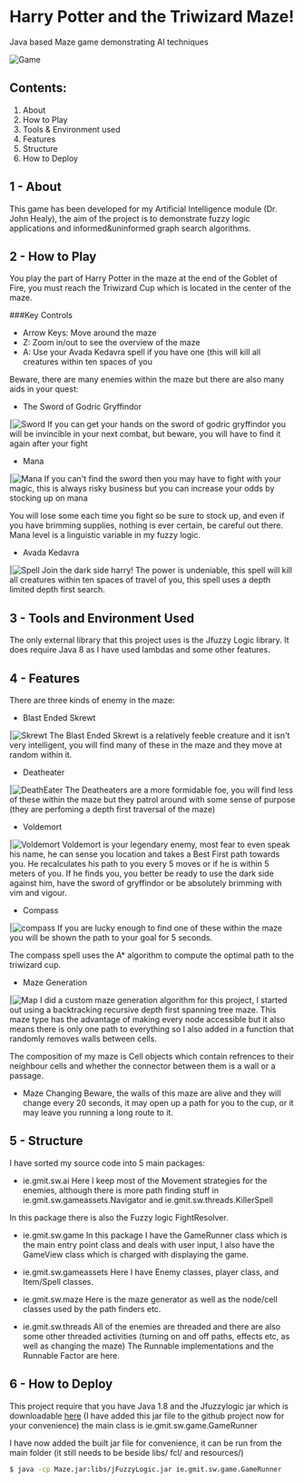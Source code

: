 # Harry Potter and the Triwizard Maze!

Java based Maze game demonstrating AI techniques

![Game](http://i.imgur.com/Rmheada.png)


Contents:
---------
1. About
2. How to Play
3. Tools & Environment used
4. Features
5. Structure
6. How to Deploy

1 - About
---
This game has been developed for my Artificial Intelligence module (Dr. John Healy), the aim of the project is to demonstrate fuzzy logic applications and informed&uninformed graph search algorithms.

2 - How to Play
---
You play the part of Harry Potter in the maze at the end of the Goblet of Fire, you must reach the Triwizard Cup which is located in the center of the maze.

###Key Controls
* Arrow Keys: Move around the maze
* Z: Zoom in/out to see the overview of the maze
* A: Use your Avada Kedavra spell if you have one (this will kill all creatures within ten spaces of you

Beware, there are many enemies within the maze but there are also many aids in your quest:

* The Sword of Godric Gryffindor

|![Sword](http://i.imgur.com/Dw5e4pU.png)
If you can get your hands on the sword of godric gryffindor you will be invincible in your next combat, but beware, you will have to find it again after your fight

* Mana

|![Mana](http://i.imgur.com/swhnJ5c.png)
If you can't find the sword then you may have to fight with your magic, this is always risky business but you can increase your odds by stocking up on mana

You will lose some each time you fight so be sure to stock up, and even if you have brimming supplies, nothing is ever certain, be careful out there. Mana level is a linguistic variable in my fuzzy logic.

* Avada Kedavra

|![Spell](http://i.imgur.com/EoJtPPd.png)
Join the dark side harry! The power is undeniable, this spell will kill all creatures within ten spaces of travel of you, this spell uses a depth limited depth first search.

3 - Tools and Environment Used
---
The only external library that this project uses is the Jfuzzy Logic library. It does require Java 
8 as I have used lambdas and some other features.

4 - Features
---
There are three kinds of enemy in the maze:

* Blast Ended Skrewt

|![Skrewt](http://i.imgur.com/5zYNZGo.png)
The Blast Ended Skrewt is a relatively feeble creature and it isn't very intelligent, you will find many of these in the maze and they move at random within it.

* Deatheater

|![DeathEater](http://i.imgur.com/aydO3bb.png)
The Deatheaters are a more formidable foe, you will find less of these within the maze but they patrol around with some sense of purpose (they are perfoming a depth first traversal of the maze)

* Voldemort

|![Voldemort](http://i.imgur.com/O89Z4UW.png)
Voldemort is your legendary enemy, most fear to even speak his name, he can sense you location and takes a Best First path towards you. He recalculates his path to you every 5 moves or if he is within 5 meters of you. If he finds you, you better be ready to use the dark side against him, have the sword of gryffindor or be absolutely brimming with vim and vigour.

* Compass

|![compass](http://i.imgur.com/BOwYZWN.png)
If you are lucky enough to find one of these within the maze you will be shown the path to your goal for 5 seconds.

The compass spell uses the A* algorithm to compute the optimal path to the triwizard cup.

* Maze Generation

|![Map](http://i.imgur.com/OSYG0Z8.png)
I did a custom maze generation algorithm for this project, I started out using a backtracking recursive depth first spanning tree maze. This maze type has the advantage of making every node accessible but it also means there is only one path to everything so I also added in a function that randomly removes walls between cells.

The composition of my maze is Cell objects which contain refrences to their neighbour cells and whether the connector between them is a wall or a passage.

* Maze Changing
Beware, the walls of this maze are alive and they will change every 20 seconds, it may open up a path for you to the cup, or it may leave you running a long route to it.

5 - Structure
---
I have sorted my source code into 5 main packages:

* ie.gmit.sw.ai
Here I keep most of the Movement strategies for the enemies, although there is more path finding stuff in ie.gmit.sw.gameassets.Navigator and ie.gmit.sw.threads.KillerSpell

In this package there is also the Fuzzy logic FightResolver.

* ie.gmit.sw.game
In this package I have the GameRunner class which is the main entry point class and deals with user input, I also have the GameView class which is charged with displaying the game.

* ie.gmit.sw.gameassets
Here I have Enemy classes, player class, and Item/Spell classes.

* ie.gmit.sw.maze
Here is the maze generator as well as the node/cell classes used by the path finders etc.

* ie.gmit.sw.threads
All of the enemies are threaded and there are also some other threaded activities (turning on and off paths, effects etc, as well as changing the maze) The Runnable implementations and the Runnable Factor are here.

6 - How to Deploy
---
This project require that you have Java 1.8 and the Jfuzzylogic jar which is downloadable [here](http://jfuzzylogic.sourceforge.net/html/index.html) (I have added this jar file to the github project now for your convenience)
the main class is ie.gmit.sw.game.GameRunner

I have now added the built jar file for convenience, it can be run from the main folder (it still needs to be beside libs/ fcl/ and resources/) 

```sh
$ java -cp Maze.jar:libs/jFuzzyLogic.jar ie.gmit.sw.game.GameRunner
```

